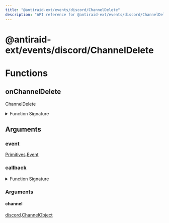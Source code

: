 ```yaml
---
title: "@antiraid-ext/events/discord/ChannelDelete"
description: "API reference for @antiraid-ext/events/discord/ChannelDelete"
---
```


<div id="@antiraid-ext/events/discord/ChannelDelete"></div>

# @antiraid-ext/events/discord/ChannelDelete

<div id="Functions"></div>

# Functions

<div id="onChannelDelete"></div>

## onChannelDelete

ChannelDelete

<details>
<summary>Function Signature</summary>

```luau
--- ChannelDelete
function onChannelDelete(event: Primitives.Event, callback: (channel: discord.ChannelObject) -> ()) end
```

</details>

<div id="Arguments"></div>

## Arguments

<div id="event"></div>

### event

[Primitives](#module.Primitives).[Event](#Event)



<div id="callback"></div>

### callback

<details>
<summary>Function Signature</summary>

```luau
callback: (channel: discord.ChannelObject) -> ()
```

</details>

<div id="Arguments"></div>

### Arguments

<div id="channel"></div>

#### channel

[discord](#module.discord).[ChannelObject](#ChannelObject)



